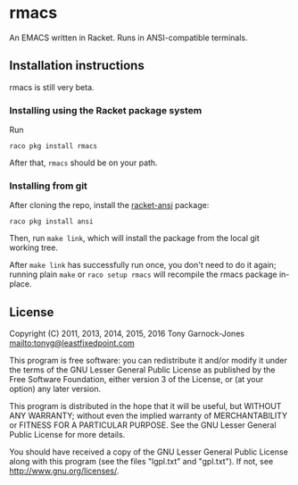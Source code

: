 # rmacs

An EMACS written in Racket. Runs in ANSI-compatible terminals.

## Installation instructions

rmacs is still very beta.

### Installing using the Racket package system

Run

    raco pkg install rmacs

After that, `rmacs` should be on your path.

### Installing from git

After cloning the repo, install the
[racket-ansi](https://github.com/tonyg/racket-ansi) package:

    raco pkg install ansi

Then, run `make link`, which will install the package from the local
git working tree.

After `make link` has successfully run once, you don't need to do it
again; running plain `make` or `raco setup rmacs` will recompile the
rmacs package in-place.

## License

Copyright (C) 2011, 2013, 2014, 2015, 2016 Tony Garnock-Jones <mailto:tonyg@leastfixedpoint.com>

This program is free software: you can redistribute it and/or modify
it under the terms of the GNU Lesser General Public License as
published by the Free Software Foundation, either version 3 of the
License, or (at your option) any later version.

This program is distributed in the hope that it will be useful, but
WITHOUT ANY WARRANTY; without even the implied warranty of
MERCHANTABILITY or FITNESS FOR A PARTICULAR PURPOSE. See the GNU
Lesser General Public License for more details.

You should have received a copy of the GNU Lesser General Public
License along with this program (see the files "lgpl.txt" and
"gpl.txt"). If not, see <http://www.gnu.org/licenses/>.
